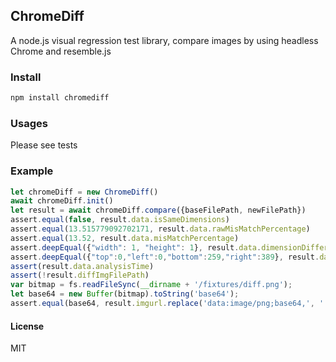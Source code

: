 ## ChromeDiff

A node.js visual regression test library, compare images by using headless Chrome and resemble.js

### Install
```bash
npm install chromediff
```

### Usages
Please see tests

### Example
```javascript
let chromeDiff = new ChromeDiff()
await chromeDiff.init()
let result = await chromeDiff.compare({baseFilePath, newFilePath})
assert.equal(false, result.data.isSameDimensions)
assert.equal(13.515779092702171, result.data.rawMisMatchPercentage)
assert.equal(13.52, result.data.misMatchPercentage)
assert.deepEqual({"width": 1, "height": 1}, result.data.dimensionDifference)
assert.deepEqual({"top":0,"left":0,"bottom":259,"right":389}, result.data.diffBounds)
assert(result.data.analysisTime)
assert(!result.diffImgFilePath)
var bitmap = fs.readFileSync(__dirname + '/fixtures/diff.png');
let base64 = new Buffer(bitmap).toString('base64');
assert.equal(base64, result.imgurl.replace('data:image/png;base64,', ''))
```

#### License
MIT
